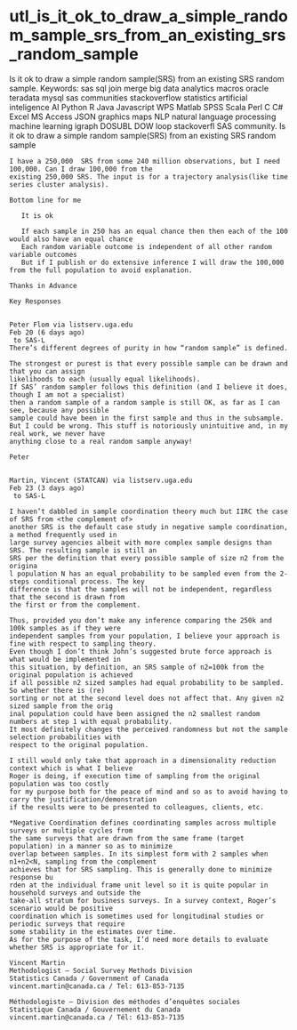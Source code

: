 # utl_is_it_ok_to_draw_a_simple_random_sample_srs_from_an_existing_srs_random_sample
Is it ok to draw a simple random sample(SRS) from an existing  SRS random sample.  Keywords: sas sql join merge big data analytics macros oracle teradata mysql sas communities stackoverflow statistics artificial inteligence AI Python R Java Javascript WPS Matlab SPSS Scala Perl C C# Excel MS Access JSON graphics maps NLP natural language processing machine learning igraph DOSUBL DOW loop stackoverfl SAS community.
    Is it ok to draw a simple random sample(SRS) from an existing  SRS random sample

    I have a 250,000  SRS from some 240 million observations, but I need 100,000. Can I draw 100,000 from the
    existing 250,000 SRS. The input is for a trajectory analysis(like time series cluster analysis).

    Bottom line for me

       It is ok

       If each sample in 250 has an equal chance then then each of the 100 would also have an equal chance
       Each random variable outcome is independent of all other random variable outcomes
       But if I publish or do extensive inference I will draw the 100,000 from the full population to avoid explanation.

    Thanks in Advance

    Key Responses


    Peter Flom via listserv.uga.edu
    Feb 20 (6 days ago)
     to SAS-L
    There’s different degrees of purity in how “random sample” is defined.

    The strongest or purest is that every possible sample can be drawn and that you can assign
    likelihoods to each (usually equal likelihoods).
    If SAS’ random sampler follows this definition (and I believe it does, though I am not a specialist)
    then a random sample of a random sample is still OK, as far as I can see, because any possible
    sample could have been in the first sample and thus in the subsample.
    But I could be wrong. This stuff is notoriously unintuitive and, in my real work, we never have
    anything close to a real random sample anyway!

    Peter


    Martin, Vincent (STATCAN) via listserv.uga.edu
    Feb 23 (3 days ago)
     to SAS-L

    I haven’t dabbled in sample coordination theory much but IIRC the case of SRS from <the complement of>
    another SRS is the default case study in negative sample coordination, a method frequently used in
    large survey agencies albeit with more complex sample designs than SRS. The resulting sample is still an
    SRS per the definition that every possible sample of size n2 from the origina
    l population N has an equal probability to be sampled even from the 2-steps conditional process. The key
    difference is that the samples will not be independent, regardless that the second is drawn from
    the first or from the complement.

    Thus, provided you don’t make any inference comparing the 250k and 100k samples as if they were
    independent samples from your population, I believe your approach is fine with respect to sampling theory.
    Even though I don’t think John’s suggested brute force approach is what would be implemented in
    this situation, by definition, an SRS sample of n2=100k from the original population is achieved
    if all possible n2 sized samples had equal probability to be sampled. So whether there is (re)
    sorting or not at the second level does not affect that. Any given n2 sized sample from the orig
    inal population could have been assigned the n2 smallest random numbers at step 1 with equal probability.
    It most definitely changes the perceived randomness but not the sample selection probabilities with
    respect to the original population.

    I still would only take that approach in a dimensionality reduction context which is what I believe
    Roger is doing, if execution time of sampling from the original population was too costly
    for my purpose both for the peace of mind and so as to avoid having to carry the justification/demonstration
    if the results were to be presented to colleagues, clients, etc.

    *Negative Coordination defines coordinating samples across multiple surveys or multiple cycles from
    the same surveys that are drawn from the same frame (target population) in a manner so as to minimize
    overlap between samples. In its simplest form with 2 samples when n1+n2<N, sampling from the complement
    achieves that for SRS sampling. This is generally done to minimize response bu
    rden at the individual frame unit level so it is quite popular in household surveys and outside the
    take-all stratum for business surveys. In a survey context, Roger’s scenario would be positive
    coordination which is sometimes used for longitudinal studies or periodic surveys that require
    some stability in the estimates over time.
    As for the purpose of the task, I’d need more details to evaluate whether SRS is appropriate for it.

    Vincent Martin
    Methodologist – Social Survey Methods Division
    Statistics Canada / Government of Canada
    vincent.martin@canada.ca / Tel: 613-853-7135

    Méthodologiste – Division des méthodes d’enquêtes sociales
    Statistique Canada / Gouvernement du Canada
    vincent.martin@canada.ca / Tél: 613-853-7135


